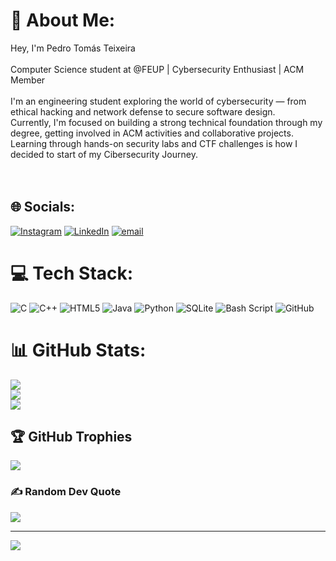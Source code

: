 # 💫 About Me:
Hey, I'm Pedro Tomás Teixeira<br><br>Computer Science student at @FEUP | Cybersecurity Enthusiast | ACM Member<br><br>I'm an engineering student exploring the world of cybersecurity — from ethical hacking and network defense to secure software design.<br>Currently, I'm focused on building a strong technical foundation through my degree, getting involved in ACM activities and collaborative projects.<br>Learning through hands-on security labs and CTF challenges is how I decided to start of my Cibersecurity Journey.<br><br><br>


## 🌐 Socials:
[![Instagram](https://img.shields.io/badge/Instagram-%23E4405F.svg?logo=Instagram&logoColor=white)](https://instagram.com/@_bone.teixeira_) [![LinkedIn](https://img.shields.io/badge/LinkedIn-%230077B5.svg?logo=linkedin&logoColor=white)](https://linkedin.com/in/pedrotomasteixeira) [![email](https://img.shields.io/badge/Email-D14836?logo=gmail&logoColor=white)](mailto:pedrotomasteixeira@gmail.com) 

# 💻 Tech Stack:
![C](https://img.shields.io/badge/c-%2300599C.svg?style=flat&logo=c&logoColor=white) ![C++](https://img.shields.io/badge/c++-%2300599C.svg?style=flat&logo=c%2B%2B&logoColor=white) ![HTML5](https://img.shields.io/badge/html5-%23E34F26.svg?style=flat&logo=html5&logoColor=white) ![Java](https://img.shields.io/badge/java-%23ED8B00.svg?style=flat&logo=openjdk&logoColor=white) ![Python](https://img.shields.io/badge/python-3670A0?style=flat&logo=python&logoColor=ffdd54) ![SQLite](https://img.shields.io/badge/sqlite-%2307405e.svg?style=flat&logo=sqlite&logoColor=white) ![Bash Script](https://img.shields.io/badge/bash_script-%23121011.svg?style=flat&logo=gnu-bash&logoColor=white) ![GitHub](https://img.shields.io/badge/github-%23121011.svg?style=flat&logo=github&logoColor=white)
# 📊 GitHub Stats:
![](https://github-readme-stats.vercel.app/api?username=T0m2sT&theme=dark&hide_border=false&include_all_commits=false&count_private=false)<br/>
![](https://nirzak-streak-stats.vercel.app/?user=T0m2sT&theme=dark&hide_border=false)<br/>
![](https://github-readme-stats.vercel.app/api/top-langs/?username=T0m2sT&theme=dark&hide_border=false&include_all_commits=false&count_private=false&layout=compact)

## 🏆 GitHub Trophies
![](https://github-profile-trophy.vercel.app/?username=T0m2sT&theme=dark&no-frame=true&no-bg=true&margin-w=4)

### ✍️ Random Dev Quote
![](https://quotes-github-readme.vercel.app/api?type=horizontal&theme=dark)

---
[![](https://visitcount.itsvg.in/api?id=T0m2sT&icon=0&color=1)](https://visitcount.itsvg.in)

<!-- Proudly created with GPRM ( https://gprm.itsvg.in ) -->

<!--
**T0m2sT/T0m2sT** is a ✨ _special_ ✨ repository because its `README.md` (this file) appears on your GitHub profile.

Here are some ideas to get you started:

- 🔭 I’m currently working on ...
- 🌱 I’m currently learning ...
- 👯 I’m looking to collaborate on ...
- 🤔 I’m looking for help with ...
- 💬 Ask me about ...
- 📫 How to reach me: ...
- 😄 Pronouns: ...
- ⚡ Fun fact: ...
-->
